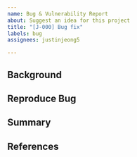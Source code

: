 ```yaml
---
name: Bug & Vulnerability Report
about: Suggest an idea for this project
title: "[J-000] Bug fix"
labels: bug
assignees: justinjeong5

---
```


## Background

## Reproduce Bug

## Summary

## References

